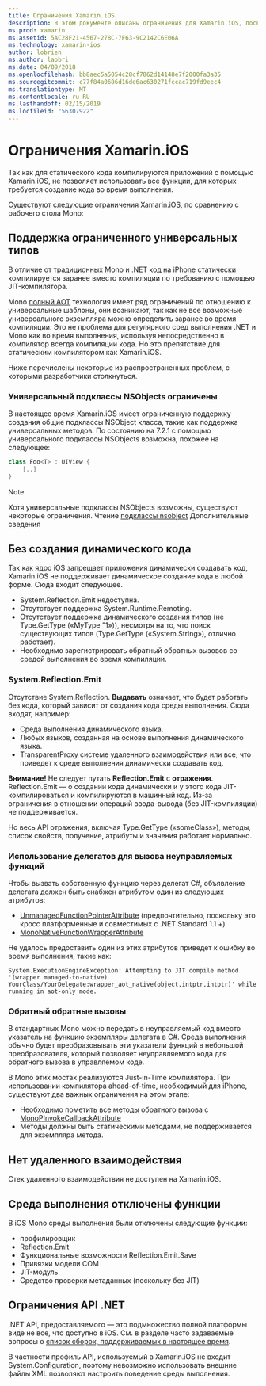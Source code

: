 ```yaml
---
title: Ограничения Xamarin.iOS
description: В этом документе описаны ограничения для Xamarin.iOS, посвященные универсальные шаблоны, общие подклассы NSObjects, P/Invoke в универсальных объектов и многое другое.
ms.prod: xamarin
ms.assetid: 5AC28F21-4567-278C-7F63-9C2142C6E06A
ms.technology: xamarin-ios
author: lobrien
ms.author: laobri
ms.date: 04/09/2018
ms.openlocfilehash: bb8aec5a5054c28cf7862d14148e7f2000fa3a35
ms.sourcegitcommit: c77f84a0686d16de6ac630271fccac719fd9eec4
ms.translationtype: MT
ms.contentlocale: ru-RU
ms.lasthandoff: 02/15/2019
ms.locfileid: "56307922"
---
```

# <a name="limitations-of-xamarinios"></a>Ограничения Xamarin.iOS

Так как для статического кода компилируются приложений с помощью Xamarin.iOS, не позволяет использовать все функции, для которых требуется создание кода во время выполнения.

Существуют следующие ограничения Xamarin.iOS, по сравнению с рабочего стола Mono:

 <a name="Limited_Generics_Support" />


## <a name="limited-generics-support"></a>Поддержка ограниченного универсальных типов

В отличие от традиционных Mono и .NET код на iPhone статически компилируется заранее вместо компиляции по требованию с помощью JIT-компилятора.

Mono [полный AOT](http://www.mono-project.com/docs/advanced/aot/#full-aot) технология имеет ряд ограничений по отношению к универсальные шаблоны, они возникают, так как не все возможные универсального экземпляра можно определить заранее во время компиляции. Это не проблема для регулярного сред выполнения .NET и Mono как во время выполнения, используя непосредственно в компилятор всегда компиляции кода. Но это препятствие для статическим компилятором как Xamarin.iOS.

Ниже перечислены некоторые из распространенных проблем, с которыми разработчики столкнуться.

 <a name="Generic_Subclasses_of_NSObjects_are_limited" />


### <a name="generic-subclasses-of-nsobjects-are-limited"></a>Универсальный подклассы NSObjects ограничены

В настоящее время Xamarin.iOS имеет ограниченную поддержку создания общие подклассы NSObject класса, такие как поддержка универсальных методов. По состоянию на 7.2.1 с помощью универсального подклассы NSObjects возможна, похожее на следующее:

```csharp
class Foo<T> : UIView {
    [..]
}
```

> [!NOTE]
> Хотя универсальные подклассы NSObjects возможны, существуют некоторые ограничения. Чтение [подклассы nsobject](~/ios/internals/api-design/nsobject-generics.md) Дополнительные сведения


 <a name="No_Dynamic_Code_Generation" />


## <a name="no-dynamic-code-generation"></a>Без создания динамического кода

Так как ядро iOS запрещает приложения динамически создавать код, Xamarin.iOS не поддерживает динамическое создание кода в любой форме. Сюда входит следующее.

-  System.Reflection.Emit недоступна.
-  Отсутствует поддержка System.Runtime.Remoting.
-  Отсутствует поддержка динамического создания типов (не Type.GetType («MyType "1»)), несмотря на то, что поиск существующих типов (Type.GetType («System.String»), отлично работает). 
-  Необходимо зарегистрировать обратный обратных вызовов со средой выполнения во время компиляции.


 
 <a name="System.Reflection.Emit" />


### <a name="systemreflectionemit"></a>System.Reflection.Emit

Отсутствие System.Reflection. **Выдавать** означает, что будет работать без кода, который зависит от создания кода среды выполнения. Сюда входят, например:

-  Среда выполнения динамического языка.
-  Любых языков, созданная на основе выполнения динамического языка.
-  TransparentProxy системе удаленного взаимодействия или все, что приведет к среде выполнения динамически создавать код. 


 **Внимание!** Не следует путать **Reflection.Emit** с **отражения**. Reflection.Emit — о создании кода динамически и у этого кода JIT-компилироваться и компилируются в машинный код. Из-за ограничения в отношении операций ввода-вывода (без JIT-компиляции) не поддерживается.

Но весь API отражения, включая Type.GetType («someClass»), методы, список свойств, получение, атрибуты и значения работает нормально.

### <a name="using-delegates-to-call-native-functions"></a>Использование делегатов для вызова неуправляемых функций

Чтобы вызвать собственную функцию через делегат C#, объявление делегата должен быть снабжен атрибутом один из следующих атрибутов:

- [UnmanagedFunctionPointerAttribute](xref:System.Runtime.InteropServices.UnmanagedFunctionPointerAttribute) (предпочтительно, поскольку это кросс платформенные и совместимых с .NET Standard 1.1 +)
- [MonoNativeFunctionWrapperAttribute](https://developer.xamarin.com/api/type/ObjCRuntime.MonoNativeFunctionWrapperAttribute)

Не удалось предоставить один из этих атрибутов приведет к ошибку во время выполнения, такие как:

```
System.ExecutionEngineException: Attempting to JIT compile method '(wrapper managed-to-native) YourClass/YourDelegate:wrapper_aot_native(object,intptr,intptr)' while running in aot-only mode.
```
 
 <a name="Reverse_Callbacks" />


### <a name="reverse-callbacks"></a>Обратный обратные вызовы

В стандартных Mono можно передать в неуправляемый код вместо указатель на функцию экземпляры делегата в C#. Среда выполнения обычно будет преобразовывать эти указатели функций в небольшой преобразователя, который позволяет неуправляемого кода для обратного вызова в управляемом коде.

В Mono этих мостах реализуются Just-in-Time компилятора. При использовании компилятора ahead-of-time, необходимый для iPhone, существуют два важных ограничения на этом этапе:

-  Необходимо пометить все методы обратного вызова с [MonoPInvokeCallbackAttribute](https://developer.xamarin.com/api/type/ObjCRuntime.MonoPInvokeCallbackAttribute) 
-  Методы должны быть статическими методами, не поддерживается для экземпляра метода. 
 
<a name="No_Remoting" />

## <a name="no-remoting"></a>Нет удаленного взаимодействия

Стек удаленного взаимодействия не доступен на Xamarin.iOS.


 <a name="Runtime_Disabled_Features" />


## <a name="runtime-disabled-features"></a>Среда выполнения отключены функции

В iOS Mono среды выполнения были отключены следующие функции:

-  профилировщик
-  Reflection.Emit
-  Функциональные возможности Reflection.Emit.Save
-  Привязки модели COM
-  JIT-модуль
-  Средство проверки метаданных (поскольку без JIT)


 <a name=".NET_API_Limitations" />


## <a name="net-api-limitations"></a>Ограничения API .NET

.NET API, предоставляемого — это подмножество полной платформы виде не все, что доступно в iOS. См. в разделе часто задаваемые вопросы о [список сборок, поддерживаемых в настоящее время](~/cross-platform/internals/available-assemblies.md).



В частности профиль API, используемый в Xamarin.iOS не входит System.Configuration, поэтому невозможно использовать внешние файлы XML позволяют настроить поведение среды выполнения.
